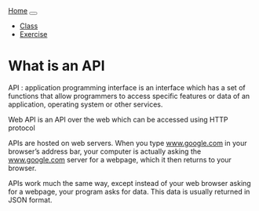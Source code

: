 <!DOCTYPE html>
<html lang="en">
<head>
    <meta charset="UTF-8">
    <title> {{title}}</title>
    <link rel="stylesheet" href="https://stackpath.bootstrapcdn.com/bootstrap/4.5.0/css/bootstrap.min.css" integrity="sha384-9aIt2nRpC12Uk9gS9baDl411NQApFmC26EwAOH8WgZl5MYYxFfc+NcPb1dKGj7Sk" crossorigin="anonymous">
</head>

<body>
    <nav class="navbar navbar-expand-lg navbar-light bg-light">
      <a class="navbar-brand" href="http://127.0.0.1:5000/">Home</a>
      <button class="navbar-toggler" type="button" data-toggle="collapse" data-target="#navbarNav" aria-controls="navbarNav" aria-expanded="false" aria-label="Toggle navigation">
        <span class="navbar-toggler-icon"></span>
      </button>
      <div class="collapse navbar-collapse" id="navbarNav">
        <ul class="navbar-nav">
          <li class="nav-item">
            <a class="nav-link" href="http://127.0.0.1:5000/lesson1">Class</a>
          </li>
          <li class="nav-item">
            <a class="nav-link" href="http://127.0.0.1:5000/exercises">Exercise</a>
          </li>
        </ul>
      </div>
    </nav>

<h1>What is an API</h1>
API : application programming interface is an interface which has a set of functions that allow programmers to access specific features or data of an application, operating system or other services.

Web API is an API over the web which can be accessed using HTTP protocol

APIs are hosted on web servers. When you type www.google.com in your browser’s address bar, your computer is actually asking the www.google.com server for a webpage, which it then returns to your browser.

APIs work much the same way, except instead of your web browser asking for a webpage, your program asks for data. This data is usually returned in JSON format.

</body>
</html>